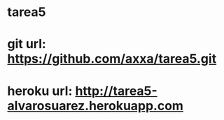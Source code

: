 # tarea5
# git url: https://github.com/axxa/tarea5.git
# heroku url: http://tarea5-alvarosuarez.herokuapp.com
